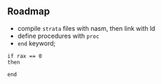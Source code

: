 ## Roadmap
- compile `strata` files with nasm, then link with ld
- define procedures with `proc`
- `end` keyword;

``` 
if rax == 0 
then

end
```
